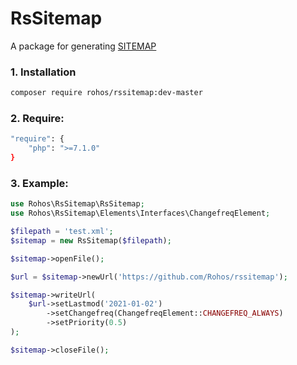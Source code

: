 # RsSitemap

A package for generating [SITEMAP](https://www.sitemaps.org/)

### 1. Installation
```bash
composer require rohos/rssitemap:dev-master
```

### 2. Require:
```bash
"require": {
    "php": ">=7.1.0"
}
```

### 3. Example:
```php
use Rohos\RsSitemap\RsSitemap;
use Rohos\RsSitemap\Elements\Interfaces\ChangefreqElement;

$filepath = 'test.xml';
$sitemap = new RsSitemap($filepath);

$sitemap->openFile();

$url = $sitemap->newUrl('https://github.com/Rohos/rssitemap');

$sitemap->writeUrl(
    $url->setLastmod('2021-01-02')
        ->setChangefreq(ChangefreqElement::CHANGEFREQ_ALWAYS)
        ->setPriority(0.5)
);

$sitemap->closeFile();
```
